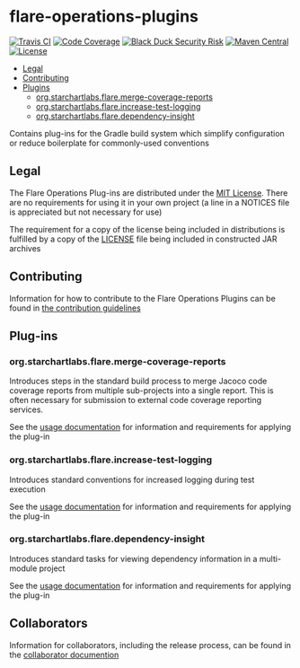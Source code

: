 # flare-operations-plugins

[![Travis CI](https://img.shields.io/travis/com/StarChart-Labs/flare-operations-plugins.svg?branch=master)](https://travis-ci.com/StarChart-Labs/flare-operations-plugins) [![Code Coverage](https://img.shields.io/codecov/c/github/StarChart-Labs/flare-operations-plugins.svg)](https://codecov.io/github/StarChart-Labs/flare-operations-plugins) [![Black Duck Security Risk](https://copilot.blackducksoftware.com/github/repos/StarChart-Labs/flare-operations-plugins/branches/master/badge-risk.svg)](https://copilot.blackducksoftware.com/github/repos/StarChart-Labs/flare-operations-plugins/branches/master) [![Maven Central](https://img.shields.io/maven-central/v/org.starchartlabs.flare/flare-operations-plugins.svg)](https://mvnrepository.com/artifact/org.starchartlabs.flare/flare-operations-plugins) [![License](https://img.shields.io/badge/License-MIT-blue.svg)](https://opensource.org/licenses/MIT)

* [Legal](#legal)
* [Contributing](#contributing)
* [Plugins](#plugins)
    * [org.starchartlabs.flare.merge-coverage-reports](#org.starchartlabs.flare.merge-coverage-reports)
    * [org.starchartlabs.flare.increase-test-logging](#org.starchartlabs.flare.increase-test-logging)
    * [org.starchartlabs.flare.dependency-insight](#org.starchartlabs.flare.dependency-insight)

Contains plug-ins for the Gradle build system which simplify configuration or reduce boilerplate for commonly-used conventions

## Legal

The Flare Operations Plug-ins are distributed under the [MIT License](https://opensource.org/licenses/MIT). There are no requirements for using it in your own project (a line in a NOTICES file is appreciated but not necessary for use)

The requirement for a copy of the license being included in distributions is fulfilled by a copy of the [LICENSE](./LICENSE) file being included in constructed JAR archives

## Contributing

Information for how to contribute to the Flare Operations Plugins can be found in [the contribution guidelines](./docs/CONTRIBUTING.md)

## Plug-ins

### org.starchartlabs.flare.merge-coverage-reports

Introduces steps in the standard build process to merge Jacoco code coverage reports from multiple sub-projects into a single report. This is often necessary for submission to external code coverage reporting services.

See the [usage documentation](./docs/merge-coverage-reports.md) for information and requirements for applying the plug-in

### org.starchartlabs.flare.increase-test-logging

Introduces standard conventions for increased logging during test execution

See the [usage documentation](./docs/increase-test-logging.md) for information and requirements for applying the plug-in

### org.starchartlabs.flare.dependency-insight

Introduces standard tasks for viewing dependency information in a multi-module project

See the [usage documentation](./docs/dependency-insight.md) for information and requirements for applying the plug-in

## Collaborators

Information for collaborators, including the release process, can be found in the [collaborator documention](./docs/COLLABORATORS.md)
